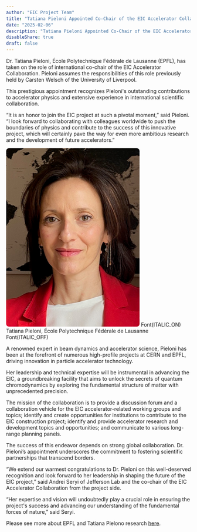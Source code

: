 ```yaml
---
author: "EIC Project Team"
title: "Tatiana Pieloni Appointed Co-Chair of the EIC Accelerator Collaboration"
date: "2025-02-06"
description: "Tatiana Pieloni Appointed Co-Chair of the EIC Accelerator Collaboration"
disableShare: true
draft: false
---
```


Dr. Tatiana Pieloni, École Polytechnique Fédérale de Lausanne (EPFL), has taken on the role of international co-chair of the EIC Accelerator Collaboration. Pieloni assumes the responsibilities of this role previously held by Carsten Welsch of the University of Liverpool. 
 
This prestigious appointment recognizes Pieloni's outstanding contributions to accelerator physics and extensive experience in international scientific collaboration.

“It is an honor to join the EIC project at such a pivotal moment,” said Pieloni. “I look forward to collaborating with colleagues worldwide to push the boundaries of physics and contribute to the success of this innovative project, which will certainly pave the way for even more ambitious research and the development of future accelerators.”

![Tatiana Pieloni, EPFL](images/tatiana-pieloni.png)
Font(ITALIC_ON) Tatiana Pieloni, École Polytechnique Fédérale de Lausanne Font(ITALIC_OFF)

A renowned expert in beam dynamics and accelerator science, Pieloni has been at the forefront of numerous high-profile projects at CERN and EPFL, driving innovation in particle accelerator technology. 
 
Her leadership and technical expertise will be instrumental in advancing the EIC, a groundbreaking facility that aims to unlock the secrets of quantum chromodynamics by exploring the fundamental structure of matter with unprecedented precision.
 
The mission of the collaboration is to provide a discussion forum and a collaboration vehicle for the EIC accelerator-related working groups and topics; identify and create opportunities for institutions to contribute to the EIC construction project; identify and provide accelerator research and development topics and opportunities; and communicate to various long-range planning panels. 
 
The success of this endeavor depends on strong global collaboration. Dr. Pieloni’s appointment underscores the commitment to fostering scientific partnerships that transcend borders. 

“We extend our warmest congratulations to Dr. Pieloni on this well-deserved recognition and look forward to her leadership in shaping the future of the EIC project,” said Andrei Seryi of Jefferson Lab and the co-chair of the EIC Accelerator Collaboration from the project side. 
 
“Her expertise and vision will undoubtedly play a crucial role in ensuring the project's success and advancing our understanding of the fundamental forces of nature,” said Seryi.


Please see more about EPFL and Tatiana Pielono research [here](https://people.epfl.ch/tatiana.pieloni).
